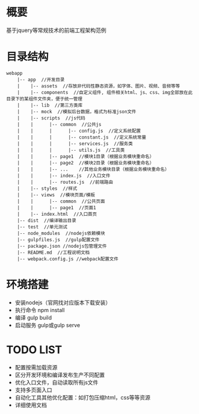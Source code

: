 # 概要
基于jquery等常规技术的前端工程架构范例
# 目录结构
```
webapp
    |-- app  //开发目录
    |    |-- assets  //存放非代码性静态资源，如字体、图片、视频、音频等等
    |    |-- components  //自定义组件, 组件相关html、js、css、img全部放在此目录下的某组件文件夹，便于统一管理
    |    |-- lib  //第三方类库
    |    |-- mock  //模拟后台数据，格式为标准json文件
    |    |-- scripts  //js代码
    |    |      |-- common  //公共js
    |    |      |      |-- config.js  //定义系统配置
    |    |      |      |-- constant.js  //定义系统常量
    |    |      |      |-- services.js  //服务类
    |    |      |      |-- utils.js  //工具类
    |    |      |-- page1  //模块1目录（根据业务模块重命名）
    |    |      |-- page2  //模块2目录（根据业务模块重命名）
    |    |      |-- ...    //其他业务模块目录（根据业务模块重命名）
    |    |      |-- index.js  //入口文件
    |    |      |-- routes.js  //前端路由
    |    |-- styles  //样式
    |    |-- views  //模块页面/模板
    |    |      |-- common  //公共页面
    |    |      |-- page1  //页面1
    |    |-- index.html  //入口首页
    |-- dist  //编译输出目录
    |-- test  //单元测试
    |-- node_modules  //nodejs依赖模块
    |-- gulpfiles.js  //gulp配置文件
    |-- package.json //nodejs包管理文件
    |-- README.md  //工程说明文档
    |-- webpack.config.js //webpack配置文件

```
# 环境搭建
* 安装nodejs（官网找对应版本下载安装） 
* 执行命令 npm install 
* 编译 gulp build 
* 启动服务 gulp或gulp serve

# TODO LIST
* 配置按需加载资源 
* 区分开发环境和编译发布生产不同配置 
* 优化入口文件，自动读取所有js文件 
* 支持多页面入口
* 自动化工具其他优化配置：如打包压缩html，css等等资源 
* 详细使用文档 
